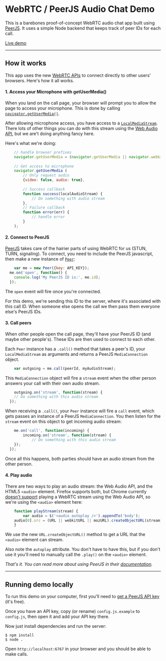 WebRTC / PeerJS Audio Chat Demo
=================

This is a barebones proof-of-concept WebRTC audio chat app built using [PeerJS](http://peerjs.com). It uses a simple Node backend that keeps track of peer IDs for each call.

[Live demo](http://audiochat.noahburney.com/)

-------------------------------
## How it works
This app uses the new [WebRTC APIs](http://www.html5rocks.com/en/tutorials/webrtc/basics/) to connect directly to other users' browsers. Here's how it all works.

#### 1. Access your Microphone with getUserMedia()
When you land on the call page, your browser will prompt you to allow the page to access your microphone. This is done by calling [`navigator.getUserMedia()`](https://developer.mozilla.org/en-US/docs/NavigatorUserMedia.getUserMedia).

After allowing microphone access, you have access to a [`LocalMediaStream`](https://developer.mozilla.org/en-US/docs/Web/API/MediaStream_API#LocalMediaStream). There lots of other things you can do with this stream using the [Web Audio API](http://www.html5rocks.com/en/tutorials/webaudio/intro/), but we are't doing anything fancy here.

Here's what we're doing:
```javascript
	// handle browser prefixes
	navigator.getUserMedia = (navigator.getUserMedia || navigator.webkitGetUserMedia || navigator.mozGetUserMedia || navigator.msGetUserMedia);
		
	// Get access to microphone
	navigator.getUserMedia (
		// Only request audio
		{video: false, audio: true},
			
		// Success callback
		function success(localAudioStream) {
			// Do something with audio stream
		},
		// Failure callback
	    function error(err) {
      		// handle error
		}
	);
```

#### 2. Connect to PeerJS
[PeerJS](http://peerjs.com) takes care of the hairier parts of using WebRTC for us (STUN, TURN, signaling). To connect, you need to include the PeerJS javascript, then make a new instance of [`Peer`](http://peerjs.com/docs/#api):

```javascript
	var me = new Peer({key: API_KEY});
  me.on('open', function() {
    console.log('My PeerJS ID is:', me.id);
  });
```

The `open` event will fire once you're connected.

For this demo, we're sending this ID to the server, where it's associated with this call ID. When someone else opens the call we then pass them everyone else's PeerJS IDs.

#### 3. Call peers
When other people open the call page, they'll have your PeerJS ID (and maybe other people's). These IDs are then used to connect to each other.

Each `Peer` instance has a `.call()` method that takes a peer's ID, your `LocalMediaStream` as arguments and returns a PeerJS `MediaConnection` object.

```javascript
	var outgoing = me.call(peerId, myAudioStream);
```

This `MediaConnection` object will fire a `stream` event when the other person answers your call with their own audio stream.

```javascript
	outgoing.on('stream', function(stream) {
    // Do something with this audio stream
  });
```

When receiving a `.call()`, your `Peer` instance will fire a `call` event, which gets passes an instance of a PeerJS `MediaConnection`. You then listen for the `stream` event on this object to get incoming audio stream:

```javascript
	me.on('call', function(incoming) {
		incoming.on('stream', function(stream) {
			// Do something with this audio stream
    });
  });
```

Once all this happens, both parties should have an audio stream from the other person.

#### 4. Play audio
There are two ways to play an audio stream: the Web Audio API, and the HTML5 `<audio>` element. Firefox supports both, but Chrome currently [doesn't support](https://code.google.com/p/chromium/issues/detail?can=2&q=121673&colspec=ID%20Pri%20M%20Iteration%20ReleaseBlock%20Cr%20Status%20Owner%20Summary%20OS%20Modified&id=121673) playing a WebRTC stream using the Web Audio API, so we're using the `<audio>` element here:

```javascript
	function playStream(stream) {
 		var audio = $('<audio autoplay />').appendTo('body');
  	audio[0].src = (URL || webkitURL || mozURL).createObjectURL(stream);
	}
```

We use the new `URL.createObjectURL()` method to get a URL that the `<audio>` element can stream.

Also note the `autoplay` attribute. You don't have to have this, but if you don't use it you'll need to manually call the `.play()` on the `<audio>` element.

*That's it. You can read more about using PeerJS in their [documentation](http://peerjs.com/docs/).*

-------------------------------
## Running demo locally
To run this demo on your computer, first you'll need to [get a PeerJS API key](http://peerjs.com/peerserver) (it's free).

Once you have an API key, copy (or rename) `config.js.example` to `config.js`, then open it and add your API key there.

Now just install dependencies and run the server:

    $ npm install
    $ node .

Open `http://localhost:6767` in your browser and you should be able to make calls.
